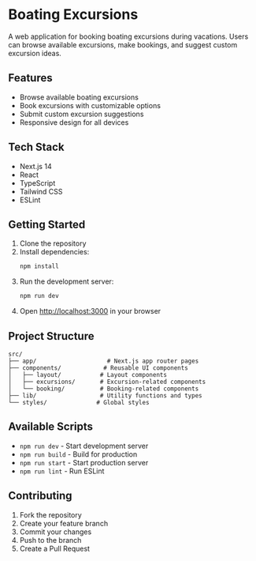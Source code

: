 # Boating Excursions

A web application for booking boating excursions during vacations. Users can browse available excursions, make bookings, and suggest custom excursion ideas.

## Features

- Browse available boating excursions
- Book excursions with customizable options
- Submit custom excursion suggestions
- Responsive design for all devices

## Tech Stack

- Next.js 14
- React
- TypeScript
- Tailwind CSS
- ESLint

## Getting Started

1. Clone the repository
2. Install dependencies:
   ```bash
   npm install
   ```
3. Run the development server:
   ```bash
   npm run dev
   ```
4. Open [http://localhost:3000](http://localhost:3000) in your browser

## Project Structure

```
src/
├── app/                    # Next.js app router pages
├── components/            # Reusable UI components
│   ├── layout/           # Layout components
│   ├── excursions/       # Excursion-related components
│   └── booking/          # Booking-related components
├── lib/                  # Utility functions and types
└── styles/              # Global styles
```

## Available Scripts

- `npm run dev` - Start development server
- `npm run build` - Build for production
- `npm run start` - Start production server
- `npm run lint` - Run ESLint

## Contributing

1. Fork the repository
2. Create your feature branch
3. Commit your changes
4. Push to the branch
5. Create a Pull Request 